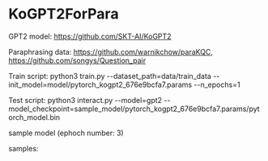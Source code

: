 # KoGPT2ForPara

GPT2 model: https://github.com/SKT-AI/KoGPT2

Paraphrasing data: https://github.com/warnikchow/paraKQC, https://github.com/songys/Question_pair

Train script:
python3 train.py --dataset_path=data/train_data --init_model=model/pytorch_kogpt2_676e9bcfa7.params --n_epochs=1


Test script:
python3 interact.py --model=gpt2 --model_checkpoint=sample_model/pytorch_kogpt2_676e9bcfa7.params/pytorch_model.bin

sample model (ephoch number: 3)

samples:


